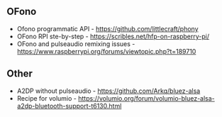 ## OFono

- Ofono programmatic API - https://github.com/littlecraft/phony
- OFono RPI ste-by-step - https://scribles.net/hfp-on-raspberry-pi/
- OFono and pulseaudio remixing issues - https://www.raspberrypi.org/forums/viewtopic.php?t=189710

## Other

- A2DP without pulseaudio - https://github.com/Arkq/bluez-alsa
- Recipe for volumio - https://volumio.org/forum/volumio-bluez-alsa-a2dp-bluetooth-support-t6130.html
